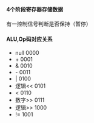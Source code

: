 #### 4个阶段寄存器存储数据  <br>
 有一控制信号判断是否保持（暂停）
#### ALU,Op码对应关系
* null      0000
* \+	    0001
* & 	    0010
* \-	    0011
* |	        0100
* 逻辑<<	0101
* <	        0110
* 数字>>	0111
* 逻辑>>	1000
* !=	    1001